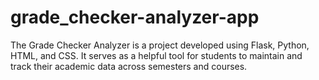 # grade_checker-analyzer-app
The Grade Checker Analyzer is a project developed using Flask, Python, HTML, and CSS. It serves as a helpful tool for students to maintain and track their academic data across semesters and courses.
